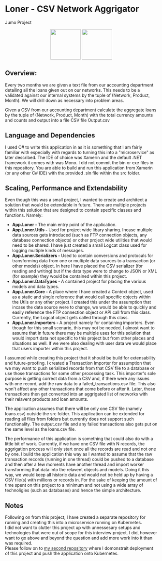 Loner - CSV Network Aggrigator
======
Jumo Project
<p align="center">
    <img width = "100" src="https://avatars0.githubusercontent.com/u/53395?v=3&s=400" alt=""/>
    <img width = "100" src="http://devstickers.com/assets/img/pro/2p4i.png" alt=""/>
</p>

## Overview:
Every two months we are given a text file from our accounting department detailing all the loans given out on our networks. This needs to be a validated against our internal systems by the tuple of (Network, Product, Month). We will drill down as necessary into problem areas.  

Given a CSV from our accounting department calculate the aggregate loans by the tuple of (Network, Product, Month) with the total currency amounts and counts and output into a file CSV file Output.csv

## Language and Dependencies
I used C# to write this application in as it is something that I am fairly familiar with especially with regards to turning this into a "microservice" as later described. The IDE of choice was Xamerin and the default .NET framework it comes with was Mono. I did not commit the bin or exe files in this repository. You are able to build and run this application from Xamerin (or any other C# IDE) with the provided .sln file within the src folder.

## Scaling, Performance and Extendability
Even though this was a small project, I wanted to create and architect a solution that would be extendable in future. There are multiple projects within this solution that are designed to contain specific classes and functions. Namely:
- <b>App.Loner - </b> The main entry point of the application.
- <b>App.Loner.Utils - </b> Used for project wide libary sharing. Incase multiple data sources gets introduced (such as FTP connection objects, any database connection objects) or other project wide utilities that would need to be shared. I have just created a  small Logcat class used for logging multiple kinds of messages.
- <b>App.Loner.Serializers - </b> Used to contain conversions and protocals for transforming data from one or multiple data sources to a transaction (or other models) object. In here I have placed the CSV serializer (for reading and writing) but if the data type were to change to JSON or XML (for example) they would be contained within this project.
- <b>App.Loner.DataTypes - </b> A contained project for placing the various models and data types.
- <b>App.Loner.Core - </b> A place where I have created a Context object, used as a static and single reference that would call specific objects within the Utils or any other project. I created this under the assumption that incase the data source were to change, we would be able to quickly and easily reference the FTP connection object or API call from this class. Currently, the Logcat object gets called through this class.
- <b>App.Loner.Importers - </b> A project namely for containing importers. Even though for this small scenario, this may not be needed, I almost want to assume that in future there may be multiple uses for this solution that would import data not specific to this project but from other places and situations as well. If we were also dealing with user data we would place that users importer within this project.

I assumed while creating this project that it should be build for extensability and future-proofing. I created a Transaction Importer for assumption that we may want to push serialized records from that CSV file to a database or use those transactions for some other processing task. This importer's sole purpose is getting correct data from a CSV and, if there were any issues with one record, add the raw data to a failed_transactions.csv file. This also won't affect any other transactions that come before or after it. Later, those transactions then get converted into an aggrigated list of networks with their relavent products and loan amounts.

The application assumes that there will be only one CSV file (namely loans.csv) outside the src folder. This application can be extended for reading all files from folders but currently does not support such functionality. The output.csv file and any failed transactions also gets put on the same level as the loans.csv file.

The performance of this application is something that could also do with a little bit of work.  Currently, if we have one CSV file with N records, the aggrigation process will only start once all the records are read and not one by one. I build the application this way as I wanted to assume that the raw transaction records (running in one thread) could be pushed to a database and then after a few moments have another thread and import worker transforming that data into the relavent objects and models. Doing it this way, we would keep all historic data and would not be held up by having a CSV file(s) with millions or records in. For the sake of keeping the amount of time spent on this project to a minimum and not using a wide array of technoligies (such as databases) and hence the simple architecture. 

## Notes
Following on from this project, I have created a separate repository for running and creating this into a microservice running on Kubernetes.  
I did not want to clutter this project up with unnessesary setups and technologies that were out of scope for this interview project. I did, however want to go above and beyond the question and add more work into it than was required.  
Please follow on to <a href="https://github.com/SierraII/Loner-MicroService">my second repository</a> where I domonstrait deployment of this project and push the application onto Kubernetes.
